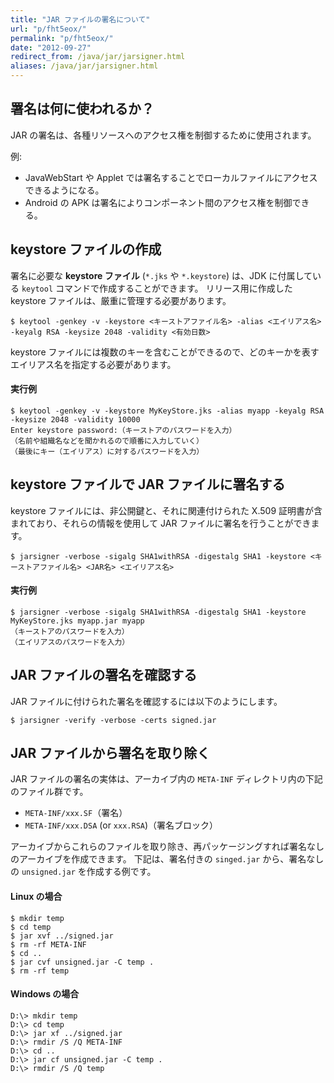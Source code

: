 ```yaml
---
title: "JAR ファイルの署名について"
url: "p/fht5eox/"
permalink: "p/fht5eox/"
date: "2012-09-27"
redirect_from: /java/jar/jarsigner.html
aliases: /java/jar/jarsigner.html
---
```


署名は何に使われるか？
----

JAR の署名は、各種リソースへのアクセス権を制御するために使用されます。

例:

* JavaWebStart や Applet では署名することでローカルファイルにアクセスできるようになる。
* Android の APK は署名によりコンポーネント間のアクセス権を制御できる。


keystore ファイルの作成
----

署名に必要な **keystore ファイル** (`*.jks` や `*.keystore`) は、JDK に付属している `keytool` コマンドで作成することができます。
リリース用に作成した keystore ファイルは、厳重に管理する必要があります。

```
$ keytool -genkey -v -keystore <キーストアファイル名> -alias <エイリアス名> -keyalg RSA -keysize 2048 -validity <有効日数>
```

keystore ファイルには複数のキーを含むことができるので、どのキーかを表すエイリアス名を指定する必要があります。

#### 実行例

```
$ keytool -genkey -v -keystore MyKeyStore.jks -alias myapp -keyalg RSA -keysize 2048 -validity 10000
Enter keystore password:（キーストアのパスワードを入力）
（名前や組織名などを聞かれるので順番に入力していく）
（最後にキー（エイリアス）に対するパスワードを入力）
```


keystore ファイルで JAR ファイルに署名する
----

keystore ファイルには、非公開鍵と、それに関連付けられた X.509 証明書が含まれており、それらの情報を使用して JAR ファイルに署名を行うことができます。

```
$ jarsigner -verbose -sigalg SHA1withRSA -digestalg SHA1 -keystore <キーストアファイル名> <JAR名> <エイリアス名>
```

#### 実行例

```
$ jarsigner -verbose -sigalg SHA1withRSA -digestalg SHA1 -keystore MyKeyStore.jks myapp.jar myapp
（キーストアのパスワードを入力）
（エイリアスのパスワードを入力）
```


JAR ファイルの署名を確認する
----

JAR ファイルに付けられた署名を確認するには以下のようにします。

```
$ jarsigner -verify -verbose -certs signed.jar
```


JAR ファイルから署名を取り除く
----

JAR ファイルの署名の実体は、アーカイブ内の `META-INF` ディレクトリ内の下記のファイル群です。

* `META-INF/xxx.SF`（署名）
* `META-INF/xxx.DSA` (or `xxx.RSA`)（署名ブロック）

アーカイブからこれらのファイルを取り除き、再パッケージングすれば署名なしのアーカイブを作成できます。
下記は、署名付きの `singed.jar` から、署名なしの `unsigned.jar` を作成する例です。

#### Linux の場合

```
$ mkdir temp
$ cd temp
$ jar xvf ../signed.jar
$ rm -rf META-INF
$ cd ..
$ jar cvf unsigned.jar -C temp .
$ rm -rf temp
```

#### Windows の場合

```
D:\> mkdir temp
D:\> cd temp
D:\> jar xf ../signed.jar
D:\> rmdir /S /Q META-INF
D:\> cd ..
D:\> jar cf unsigned.jar -C temp .
D:\> rmdir /S /Q temp
```

